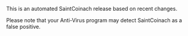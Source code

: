 This is an automated SaintCoinach release based on recent changes.

Please note that your Anti-Virus program may detect SaintCoinach as a false positive.
